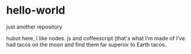 # hello-world
just another repository




hubot here, I like nodes. js and coffeescript (that's what I'm made of
I've had tacos on the moon and find them far superior to Earth tacos. 


